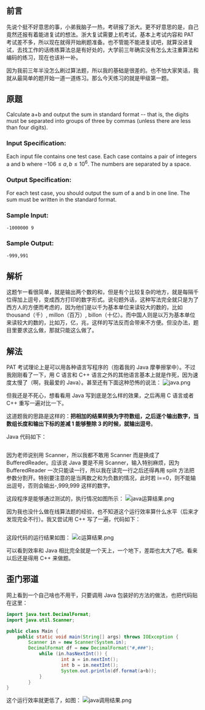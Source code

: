## 前言

先说个挺不好意思的事，小弟我脑子一热，考研报了浙大。更不好意思的是，自己竟然还报有着能进复试的想法。浙大复试需要上机考试，基本上考试内容和 PAT 考试差不多，所以现在就得开始刷题准备。也不管能不能进复试吧，就算没进复试，去找工作的话练练算法总是有好处的，大学前三年确实没有怎么太注重算法和编码的练习，现在也该补一补。

因为我前三年半没怎么刷过算法题，所以我的基础是很差的。也不怕大家笑话，我就从最简单的题开始一道一道练习。那么今天练习的就是甲级第一题。

## 原题

Calculate a+b and output the sum in standard format -- that is, the digits must be separated into groups of three by commas (unless there are less than four digits).

### Input Specification:

Each input file contains one test case. Each case contains a pair of integers a and b where $−10^​6​​≤a,b≤10​^6$ ​​. The numbers are separated by a space.

### Output Specification:

For each test case, you should output the sum of a and b in one line. The sum must be written in the standard format.

### Sample Input:

```
-1000000 9
```

### Sample Output:

```
-999,991
```

## 解析

这题乍一看很简单，就是输出两个数的和，但是有个比较复杂的地方，就是每隔千位得加上逗号，变成西方打印的数字形式。说句题外话，这种写法完全就只是为了西方人的方便而考虑的，因为他们是以千为基本单位来读较大的数的，比如 thousand（千）, millon（百万）, billon（十亿）。而中国人则是以万为基本单位来读较大的数的，比如万，亿，兆，这样的写法反而会带来不方便。但没办法，题目里要求这么做，那就只能这么做了。

## 解法

PAT 考试理论上是可以用各种语言写程序的（抱着我的 Java 摩拳擦掌中）。不过我刚刚看了一下，用 C 语言和 C++ 语言之外的其他语言基本上就是作死，因为速度太慢了（啊，我最爱的 Java）。甚至还有下面这种恐怖的说法：
![java.png](https://img.hacpai.com/file/2020/01/java-0db1f9cc.png)

但我还是不死心，想看看用 Java 写到底是怎么样的效果，之后再用 C 语言或者 C++ 重写一遍对比一下。

这道题我的思路是这样的：**把相加的结果转换为字符数组，之后逐个输出数字，当数组长度和输出下标的差减 1 能够整除 3 的时候，就输出逗号**。

Java 代码如下：

```java
```

因为老师说别用 Scanner，所以我都不敢用 Scanner 而是换成了 BufferedReader。应该说 Java 要是不用 Scanner，输入特别麻烦，因为 BufferedReader 一次只能读一行，所以我在读完一行之后还得再用 split 方法把参数分割开。特别要注意的是当两数之和为负数的情况，此时若 i==0，则不能输出逗号，否则会输出-,999,999 这样的数字。

这段程序是能够通过测试的，执行情况如图所示：
![java运算结果.png](https://img.hacpai.com/file/2020/01/java运算结果-5715a315.png)

因为我也没什么做在线算法题的经验，也不知道这个运行效率算什么水平（后来才发现完全不行）。我又尝试用 C++ 写了一遍，代码如下：

```c++
```

这段代码的运行结果如图：
![c运算结果.png](https://img.hacpai.com/file/2020/01/c运算结果-771e7518.png)

可以看到效率和 Java 相比完全就是一个天上，一个地下，差距也太大了吧。看来以后还是得用 C++ 来做题。

## 歪门邪道

网上看到一个自己啥也不用干，只要调用 Java 包装好的方法的做法，也把代码贴在这里：

```java
import java.text.DecimalFormat;
import java.util.Scanner;

public class Main {
	public static void main(String[] args) throws IOException {
		Scanner in = new Scanner(System.in);
		DecimalFormat df = new DecimalFormat("#,###");
	        while (in.hasNextInt()) {
            		int a = in.nextInt();
            		int b = in.nextInt();
            		System.out.println(df.format(a+b));
        	}
    	}
}
```

这个运行效率就更低了，如图：
![java调用结果.png](https://img.hacpai.com/file/2020/01/java调用结果-5daf7c6f.png)
